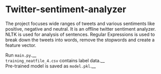 # Twitter-sentiment-analyzer

The project focuses wide ranges of tweets and various sentiments like positive, negative and neutral. It is an offline twitter sentiment analyzer. NLTK is used for analysis of sentences. Regular Expressions is used to break down the tweets into words, remove the stopwords and create a feature vector.

Run `main.py`.__  
`training_neatfile_4.csv` contains label data.__  
Pre-trained model is saved as `model.pkl`.__ 

